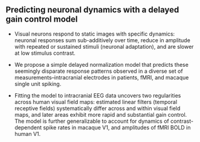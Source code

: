 ## Predicting neuronal dynamics with a delayed gain control model

* Visual neurons respond to static images with specific dynamics: neuronal responses sum sub-additively over time, reduce in amplitude with repeated or sustained stimuli (neuronal adaptation), and are slower at low stimulus contrast. 

* We propose a simple delayed normalization model that predicts these seemingly disparate response patterns observed in a diverse set of measurements–intracranial electrodes in patients, fMRI, and macaque single unit spiking. 

* Fitting the model to intracranial EEG data uncovers two regularities across human visual field maps: estimated linear filters (temporal receptive fields) systematically differ across and within visual field maps, and later areas exhibit more rapid and substantial gain control. The model is further generalizable to account for dynamics of contrast-dependent spike rates in macaque V1, and amplitudes of fMRI BOLD in human V1.
